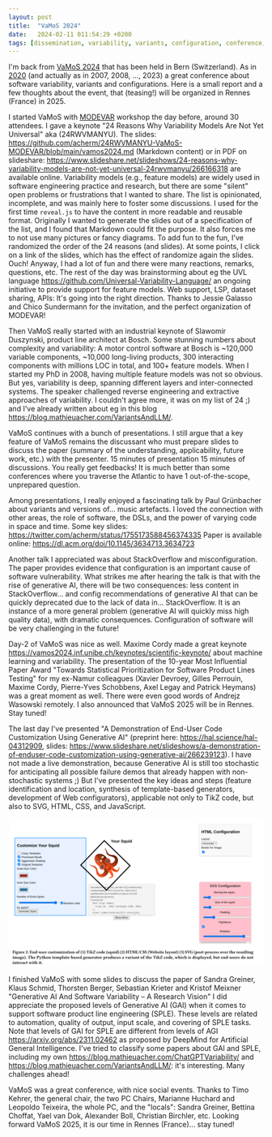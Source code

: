 ```yaml
---
layout: post
title:  "VaMoS 2024"
date:   2024-02-11 011:54:29 +0200
tags: [dissemination, variability, variants, configuration, conference, vamos] 
---
```


I'm back from [VaMoS 2024](https://vamos2024.inf.unibe.ch/) that has been held in Bern (Switzerland). As in [2020](https://blog.mathieuacher.com/VaMoS2020/) (and actually as in 2007, 2008, ..., 2023) a great conference about software variability, variants and configurations. 
Here is a small report and a few thoughts about the event, that (teasing!) will be organized in Rennes (France) in 2025.

I started VaMoS with [MODEVAR](https://modevar.github.io/) workshop the day before, around 30 attendees. 
I gave a keynote "24 Reasons Why Variability Models Are Not Yet Universal" aka (24RWVMANYU). 
The slides: https://github.com/acherm/24RWVMANYU-VaMoS-MODEVAR/blob/main/vamos2024.md (Markdown content) or in PDF on slideshare: https://www.slideshare.net/slideshows/24-reasons-why-variability-models-are-not-yet-universal-24rwvmanyu/266166318 are available online. 
Variability models (e.g., feature models) are widely used in software engineering practice and research, but there are some "silent" open problems or frustrations that I wanted to share. 
The list is opinionated, incomplete, and was mainly here to foster some discussions. 
I used for the first time `reveal.js` to have the content in more readable and reusable format. Originally I wanted to generate the slides out of a specification of the list, and I found that Markdown could fit the purpose. It also forces me to not use many pictures or fancy diagrams. 
To add fun to the fun, I've randomized the order of the 24 reasons (and slides). At some points, I click on a link of the slides, which has the effect of randomize again the slides. Ouch! 
Anyway, I had a lot of fun and there were many reactions, remarks, questions, etc. 
The rest of the day was brainstorming about eg the UVL language https://github.com/Universal-Variability-Language/ an ongoing initiative to provide support for feature models. Web support, LSP, dataset sharing, APIs: It's going into the right direction.
Thanks to Jessie Galasso and Chico Sundermann for the invitation, and the perfect organization of MODEVAR! 

Then VaMoS really started with an industrial keynote of Slawomir Duszynski, product line architect at Bosch.
Some stunning numbers about complexity and variability: A motor control software at Bosch is ~120,000 variable components, ~10,000 long-living products, 300 interacting components with millions LOC in total, and 100+ feature models. 
When I started my PhD in 2008, having multiple feature models was not so obvious. But yes, variability is deep, spanning different layers and inter-connected systems. 
The speaker challenged reverse engineering and extractive approaches of variability. I couldn't agree more, it was on my list of 24 ;) and I've already written about eg in this blog https://blog.mathieuacher.com/VariantsAndLLM/. 

VaMoS continues with a bunch of presentations. I still argue that a key feature of VaMoS remains the discussant who must prepare slides to discuss the paper (summary of the understanding, applicability, future work, etc.) with the presenter. 15 minutes of presentation 15 minutes of discussions. You really get feedbacks! It is much better than some conferences where you traverse the Atlantic to have 1 out-of-the-scope, unprepared question. 

Among presentations, I really enjoyed a fascinating talk by Paul Grünbacher about variants and versions of... music artefacts. I loved the connection with other areas, the role of software, the DSLs, and the power of varying code in space and time. Some key slides: https://twitter.com/acherm/status/1755173588456374335
Paper is available online: https://dl.acm.org/doi/10.1145/3634713.3634723 

Another talk I appreciated was about StackOverflow and misconfiguration. The paper provides evidence that configuration is an important cause of software vulnerability. 
What strikes me after hearing the talk is that with the rise of generative AI, there will be two consequences: less content in StackOverflow... and config recommendations of generative AI that can be quickly deprecated due to the lack of data in... StackOverflow. 
It is an instance of a more general problem (generative AI will quickly miss high quality data), with dramatic consequences. 
Configuration of software will be very challenging in the future!  


Day-2 of VaMoS was nice as well. Maxime Cordy made a great keynote https://vamos2024.inf.unibe.ch/keynotes/scientific-keynote/ about machine learning and variability. 
The presentation of the 10-year Most Influential Paper Award "Towards Statistical Prioritization for Software Product Lines Testing" for my ex-Namur colleagues (Xavier Devroey, Gilles Perrouin, Maxime Cordy, Pierre-Yves Schobbens, Axel Legay and Patrick Heymans) was a great moment as well. There were even good words of Andrejz Wasowski remotely. I also announced that VaMoS 2025 will be in Rennes. Stay tuned! 

The last day I've presented "A Demonstration of End-User Code Customization Using Generative AI" (preprint here: https://hal.science/hal-04312909, slides: https://www.slideshare.net/slideshows/a-demonstration-of-enduser-code-customization-using-generative-ai/266239123). 
I have not made a live demonstration, because Generative AI is still too stochastic for anticipating all possible failure demos that already happen with non-stochastic systems ;) 
But I've presented the key ideas and steps (feature identification and location, synthesis of template-based generators, development of Web configurators), applicable not only to TikZ code, but also to SVG, HTML, CSS, and JavaScript. 

![](/assets/WebTikZVariation.png)

I finished VaMoS with some slides to discuss the paper of Sandra Greiner, Klaus Schmid, Thorsten Berger, Sebastian Krieter and Kristof Meixner "Generative AI And Software Variability – A Research Vision" I did appreciate the proposed levels of Generative AI (GAI) when it comes to support software product line engineering (SPLE). These levels are related to automation, quality of output, input scale, and covering of SPLE tasks. Note that levels of GAI for SPLE are different from levels of AGI https://arxiv.org/abs/2311.02462 as proposed by DeepMind for Artificial General Intelligence. I've tried to classify some papers about GAI and SPLE, including my own https://blog.mathieuacher.com/ChatGPTVariability/ and https://blog.mathieuacher.com/VariantsAndLLM/: it's interesting. Many challenges ahead!

VaMoS was a great conference, with nice social events. Thanks to Timo Kehrer, the general chair, the two PC Chairs, Marianne Huchard and Leopoldo Teixeira, the whole PC, and the "locals": Sandra Greiner, Bettina Choffat, Yael van Dok, Alexander Boll, Christian Birchler, etc. 
Looking forward VaMoS 2025, it is our time in Rennes (France)... stay tuned!


 



